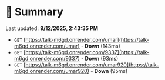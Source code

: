 # 📖 Summary
Last updated: **9/12/2025, 2:43:35 PM**

- `GET` [https://talk-m6gd.onrender.com/umar](https://talk-m6gd.onrender.com/umar) - **Down** (143ms)
- `GET` [https://talk-m6gd.onrender.com/9337](https://talk-m6gd.onrender.com/9337) - **Down** (93ms)
- `GET` [https://talk-m6gd.onrender.com/umar920](https://talk-m6gd.onrender.com/umar920) - **Down** (95ms)

